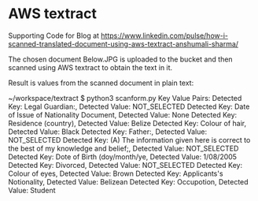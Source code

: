 # AWS textract

Supporting Code for Blog at https://www.linkedin.com/pulse/how-i-scanned-translated-document-using-aws-textract-anshumali-sharma/

The chosen document Below.JPG is uploaded to the bucket and then scanned using AWS textract to obtain the text in it.

Result is values from the scanned document in plain text:

~/workspace/textract $ python3 scanform.py
Key Value Pairs:
Detected Key: Legal Guardian:, Detected Value: NOT_SELECTED
Detected Key: Date of Issue of Nationality Document, Detected Value: None
Detected Key: Residence (country), Detected Value: Belize
Detected Key: Colour of hair, Detected Value: Black
Detected Key: Father:, Detected Value: NOT_SELECTED
Detected Key: (A) The information given here is correct to the best of my knowledge and belief;, Detected Value: NOT_SELECTED
Detected Key: Dote of Birth (doy/month/ye, Detected Value: 1/08/2005
Detected Key: Divorced, Detected Value: NOT_SELECTED
Detected Key: Colour of eyes, Detected Value: Brown
Detected Key: Applicants's Notionality, Detected Value: Belizean
Detected Key: Occupotion, Detected Value: Student
